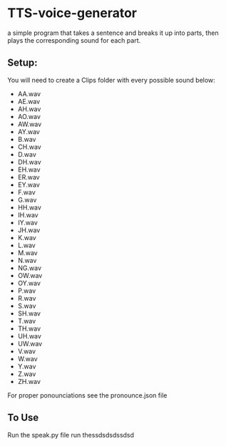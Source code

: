 # TTS-voice-generator
a simple program that takes a sentence and breaks it up into parts, then plays the corresponding sound for each part.

## Setup:
You will need to create a Clips folder with every possible sound below:
- AA.wav
- AE.wav
- AH.wav
- AO.wav
- AW.wav
- AY.wav
- B.wav
- CH.wav
- D.wav
- DH.wav
- EH.wav
- ER.wav
- EY.wav
- F.wav
- G.wav
- HH.wav
- IH.wav
- IY.wav
- JH.wav
- K.wav
- L.wav
- M.wav
- N.wav
- NG.wav
- OW.wav
- OY.wav
- P.wav
- R.wav
- S.wav
- SH.wav
- T.wav
- TH.wav
- UH.wav
- UW.wav
- V.wav
- W.wav
- Y.wav
- Z.wav
- ZH.wav

For proper ponounciations see the pronounce.json file

## To Use
Run the speak.py file
run thessdsdsdssdsd
